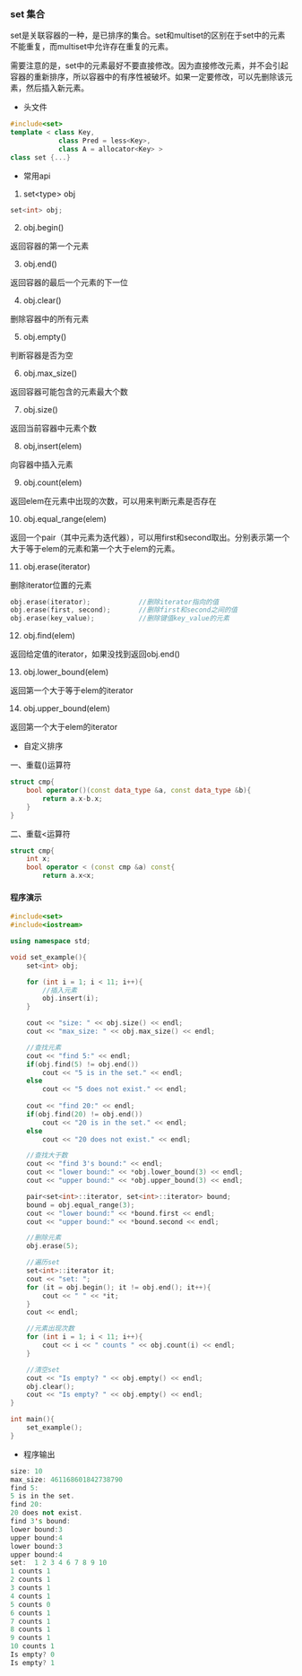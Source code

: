 ### set 集合

set是关联容器的一种，是已排序的集合。set和multiset的区别在于set中的元素不能重复，而multiset中允许存在重复的元素。

需要注意的是，set中的元素最好不要直接修改。因为直接修改元素，并不会引起容器的重新排序，所以容器中的有序性被破坏。如果一定要修改，可以先删除该元素，然后插入新元素。

* 头文件

```cpp
#include<set>
template < class Key,
			class Pred = less<Key>,
			class A = allocator<Key> >
class set {...}
```

* 常用api

1. set<type\> obj

```cpp
set<int> obj;
```

2. obj.begin()

返回容器的第一个元素

3. obj.end()

返回容器的最后一个元素的下一位

4. obj.clear()

删除容器中的所有元素

5. obj.empty()

判断容器是否为空

6. obj.max_size()

返回容器可能包含的元素最大个数

7. obj.size()

返回当前容器中元素个数

8. obj,insert(elem)

向容器中插入元素

9. obj.count(elem)

返回elem在元素中出现的次数，可以用来判断元素是否存在

10. obj.equal_range(elem)

返回一个pair（其中元素为迭代器），可以用first和second取出。分别表示第一个大于等于elem的元素和第一个大于elem的元素。

11. obj.erase(iterator)

删除iterator位置的元素

```cpp
obj.erase(iterator);			//删除iterator指向的值
obj.erase(first, second);		//删除first和second之间的值
obj.erase(key_value);			//删除键值key_value的元素
```

12. obj.find(elem)

返回给定值的iterator，如果没找到返回obj.end()

13. obj.lower_bound(elem)

返回第一个大于等于elem的iterator

14. obj.upper_bound(elem)

返回第一个大于elem的iterator

* 自定义排序

一、重载()运算符

```cpp
struct cmp{
    bool operator()(const data_type &a, const data_type &b){
        return a.x-b.x;
    }
}
```

二、重载<运算符

```cpp
struct cmp{
    int x;
    bool operator < (const cmp &a) const{
        return a.x<x; 
```

#### 程序演示

```cpp
#include<set>
#include<iostream>

using namespace std;

void set_example(){
    set<int> obj;

    for (int i = 1; i < 11; i++){
        //插入元素
        obj.insert(i);
    }

    cout << "size: " << obj.size() << endl;
    cout << "max_size: " << obj.max_size() << endl;

    //查找元素
    cout << "find 5:" << endl;
    if(obj.find(5) != obj.end())
        cout << "5 is in the set." << endl;
    else
        cout << "5 does not exist." << endl;
    
    cout << "find 20:" << endl;
    if(obj.find(20) != obj.end())
        cout << "20 is in the set." << endl;
    else
        cout << "20 does not exist." << endl;

    //查找大于数
    cout << "find 3's bound:" << endl;
    cout << "lower bound:" << *obj.lower_bound(3) << endl;
    cout << "upper bound:" << *obj.upper_bound(3) << endl;

    pair<set<int>::iterator, set<int>::iterator> bound;
    bound = obj.equal_range(3);
    cout << "lower bound:" << *bound.first << endl;
    cout << "upper bound:" << *bound.second << endl;

    //删除元素
    obj.erase(5);

    //遍历set
    set<int>::iterator it;
    cout << "set: ";
    for (it = obj.begin(); it != obj.end(); it++){
        cout << " " << *it;
    }
    cout << endl;

    //元素出现次数
    for (int i = 1; i < 11; i++){
        cout << i << " counts " << obj.count(i) << endl;
    }

    //清空set
    cout << "Is empty? " << obj.empty() << endl;
    obj.clear();
    cout << "Is empty? " << obj.empty() << endl;
}

int main(){
    set_example();
}
```

* 程序输出

```cpp
size: 10
max_size: 461168601842738790
find 5:
5 is in the set.
find 20:
20 does not exist.
find 3's bound:
lower bound:3
upper bound:4
lower bound:3
upper bound:4
set:  1 2 3 4 6 7 8 9 10
1 counts 1
2 counts 1
3 counts 1
4 counts 1
5 counts 0
6 counts 1
7 counts 1
8 counts 1
9 counts 1
10 counts 1
Is empty? 0
Is empty? 1
```
